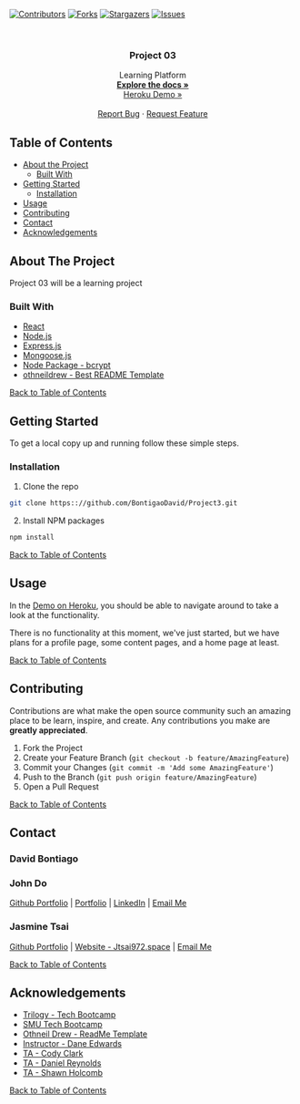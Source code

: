 <!--
*** Project 03: A learning platform. God knows what we're doing.
-->
[![Contributors][contributors-shield]][contributors-url]
[![Forks][forks-shield]][forks-url]
[![Stargazers][stars-shield]][stars-url]
[![Issues][issues-shield]][issues-url]



<!-- PROJECT LOGO -->
<br />
<p align="center">
  <h3 align="center">Project 03</h3>

  <p align="center">
    Learning Platform
    <br />
    <a href="https://github.com/BontigaoDavid/Project3"><strong>Explore the docs »</strong></a>
    <br />
    <a href="https://vast-cliffs-60334.herokuapp.com/">Heroku Demo »</a>
    <br />
    <br />
    <a href="https://github.com/BontigaoDavid/Project3/issues">Report Bug</a>
    ·
    <a href="https://github.com/BontigaoDavid/Project3/issues">Request Feature</a>
  </p>
</p>



<!-- TABLE OF CONTENTS -->
## Table of Contents

* [About the Project](#about-the-project)
  * [Built With](#built-with)
* [Getting Started](#getting-started)
  * [Installation](#installation)
* [Usage](#usage)
* [Contributing](#contributing)
* [Contact](#contact)
* [Acknowledgements](#acknowledgements)



<!-- ABOUT THE PROJECT -->
## About The Project

Project 03 will be a learning project

### Built With
 * [React](https://reactjs.org/)
 * [Node.js](https://nodejs.org/en/)
 * [Express.js](http://expressjs.com/)
 * [Mongoose.js](https://mongoosejs.com/)
 * [Node Package - bcrypt](https://www.npmjs.com/package/bcrypt)
 * [othneildrew - Best README Template](https://github.com/othneildrew/Best-README-Template)
 
 
 [Back to Table of Contents](#table-of-contents)
 

<!-- GETTING STARTED -->
## Getting Started

To get a local copy up and running follow these simple steps.

### Installation
 
1. Clone the repo
```sh
git clone https:://github.com/BontigaoDavid/Project3.git
```
2. Install NPM packages
```sh
npm install
```

[Back to Table of Contents](#table-of-contents)


<!-- USAGE EXAMPLES -->
## Usage

In the [Demo on Heroku](https://vast-cliffs-60334.herokuapp.com/), you should be able to navigate around to take a look at the functionality. 

There is no functionality at this moment, we've just started, but we have plans for a profile page, some content pages, and a home page at least.

[Back to Table of Contents](#table-of-contents)

<!-- CONTRIBUTING -->
## Contributing

Contributions are what make the open source community such an amazing place to be learn, inspire, and create. Any contributions you make are **greatly appreciated**.

1. Fork the Project
2. Create your Feature Branch (`git checkout -b feature/AmazingFeature`)
3. Commit your Changes (`git commit -m 'Add some AmazingFeature'`)
4. Push to the Branch (`git push origin feature/AmazingFeature`)
5. Open a Pull Request

[Back to Table of Contents](#table-of-contents)

<!-- CONTACT -->
## Contact

### David Bontiago

### John Do
[Github Portfolio](https://github.com/johnphtdo) | [Portfolio](https://johnphtdo.herokuapp.com) | [LinkedIn](https://linkedin.com/in/johnphtdo/) | [Email Me](johnphtdo@gmail.com)

### Jasmine Tsai
[Github Portfolio](https://jtsai972.github.io/Github-Portfolio/) | [Website - Jtsai972.space](jtsai972.space) | [Email Me](jtsai972@gmail.com)

[Back to Table of Contents](#table-of-contents)

<!-- ACKNOWLEDGEMENTS -->
## Acknowledgements

* [Trilogy - Tech Bootcamp](https://www.trilogyed.com/)
* [SMU Tech Bootcamp](https://techbootcamps.smu.edu/)
* [Othneil Drew - ReadMe Template](https://github.com/othneildrew/)
* [Instructor - Dane Edwards](https://github.com/daneedw)
* [TA - Cody Clark](https://codyevanclark.com/)
* [TA - Daniel Reynolds](https://github.com/kirplink)
* [TA - Shawn Holcomb](https://github.com/shawnholcomb)

[Back to Table of Contents](#table-of-contents)

<!-- MARKDOWN LINKS & IMAGES -->
<!-- https://www.markdownguide.org/basic-syntax/#reference-style-links -->
[contributors-shield]: https://img.shields.io/github/contributors/BontigaoDavid/Project3.svg?style=flat-square
[contributors-url]: https://github.com/BontigaoDavid/Project3/graphs/contributors
[forks-shield]: https://img.shields.io/github/forks/BontigaoDavid/Project3.svg?style=flat-square
[forks-url]: https://github.com/BontigaoDavid/Project3/network/members
[stars-shield]: https://img.shields.io/github/stars/BontigaoDavid/Project3.svg?style=flat-square
[stars-url]: https://github.com/BontigaoDavid/Project3/stargazers
[issues-shield]: https://img.shields.io/github/issues/BontigaoDavid/Project3.svg?style=flat-square
[issues-url]: https://github.com/BontigaoDavid/Project3/issues
